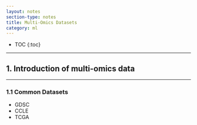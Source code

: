 ```yaml
---
layout: notes
section-type: notes
title: Multi-Omics Datasets
category: ml
---
```


* TOC
{:toc}
---


## 1. Introduction of multi-omics data
<hr>

### 1.1 Common Datasets
* GDSC
* CCLE
* TCGA

<br>
<br>
<br>